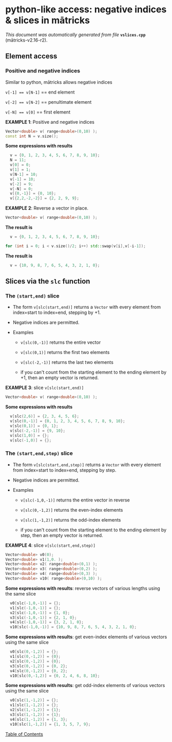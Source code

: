 
# python-like access: negative indices & slices in mātricks
_This document was automatically generated from file_ **`vslices.cpp`** (mātricks-v2.16-r2).

## Element access
### Positive and negative indices
Similar to python, mātricks allows negative indices

`v[-1] == v[N-1]` == end element

`v[-2] == v[N-2]` == penultimate element

`v[-N] == v[0]`   == first element



**EXAMPLE 1**: Positive and negative indices
```C++
Vector<double> v( range<double>(0,10) );
const int N = v.size();
```

**Some expressions with results**
```C++
  v = {0, 1, 2, 3, 4, 5, 6, 7, 8, 9, 10}; 
  N = 11; 
  v[0] = 0; 
  v[1] = 1; 
  v[N-1] = 10; 
  v[-1] = 10; 
  v[-2] = 9; 
  v[-N] = 0; 
  v[{0,-1}] = {0, 10}; 
  v[{2,2,-2,-2}] = {2, 2, 9, 9}; 
```



**EXAMPLE 2**: Reverse a vector in place.
```C++
Vector<double> v( range<double>(0,10) );
```

**The result is**
```C++
  v = {0, 1, 2, 3, 4, 5, 6, 7, 8, 9, 10}; 
```

```C++
for (int i = 0; i < v.size()/2; i++) std::swap(v[i],v[-i-1]);
```

**The result is**
```C++
  v = {10, 9, 8, 7, 6, 5, 4, 3, 2, 1, 0}; 
```

## Slices via the `slc` function
### The `(start,end)` slice
* The form `v[slc(start,end)]` returns a `Vector` with every element from index=start to index=end, stepping by +1.

* Negative indices are permitted.

* Examples

  * `v[slc(0,-1)]` returns the entire vector

  * `v[slc(0,1)]` returns the first two elements

  * `v[slc(-2,-1)]` returns the last two elements

  *  if you can't count from the starting element to the ending element by +1, then an empty vector is returned.



**EXAMPLE 3**: slice `v[slc(start,end)]`
```C++
Vector<double> v( range<double>(0,10) );
```

**Some expressions with results**
```C++
  v[slc(2,6)] = {2, 3, 4, 5, 6}; 
  v[slc(0,-1)] = {0, 1, 2, 3, 4, 5, 6, 7, 8, 9, 10}; 
  v[slc(0,1)] = {0, 1}; 
  v[slc(-2,-1)] = {9, 10}; 
  v[slc(1,0)] = {}; 
  v[slc(-1,0)] = {}; 
```

### The `(start,end,step)` slice
* The form `v[slc(start,end,step)]` returns a `Vector` with every element from index=start to index=end, stepping by step.

* Negative indices are permitted.

* Examples

  * `v[slc(-1,0,-1)]` returns the entire vector in reverse

  * `v[slc(0,-1,2)]` returns the even-index elements

  * `v[slc(1,-1,2)]` returns the odd-index elements

  *  if you can't count from the starting element to the ending element by step, then an empty vector is returned.



**EXAMPLE 4**: slice `v[slc(start,end,step)]`
```C++
Vector<double> v0(0);
Vector<double> v1(1,0. );
Vector<double> v2( range<double>(0,1) );
Vector<double> v3( range<double>(0,2) );
Vector<double> v4( range<double>(0,3) );
Vector<double> v10( range<double>(0,10) );
```

**Some expressions with results**: reverse vectors of various lengths using the same slice
```C++
  v0[slc(-1,0,-1)] = {}; 
  v1[slc(-1,0,-1)] = {}; 
  v2[slc(-1,0,-1)] = {1, 0}; 
  v3[slc(-1,0,-1)] = {2, 1, 0}; 
  v4[slc(-1,0,-1)] = {3, 2, 1, 0}; 
  v10[slc(-1,0,-1)] = {10, 9, 8, 7, 6, 5, 4, 3, 2, 1, 0}; 
```

**Some expressions with results**: get even-index elements of various vectors using the same slice
```C++
  v0[slc(0,-1,2)] = {}; 
  v1[slc(0,-1,2)] = {0}; 
  v2[slc(0,-1,2)] = {0}; 
  v3[slc(0,-1,2)] = {0, 2}; 
  v4[slc(0,-1,2)] = {0, 2}; 
  v10[slc(0,-1,2)] = {0, 2, 4, 6, 8, 10}; 
```

**Some expressions with results**: get odd-index elements of various vectors using the same slice
```C++
  v0[slc(1,-1,2)] = {}; 
  v1[slc(1,-1,2)] = {}; 
  v2[slc(1,-1,2)] = {1}; 
  v3[slc(1,-1,2)] = {1}; 
  v4[slc(1,-1,2)] = {1, 3}; 
  v10[slc(1,-1,2)] = {1, 3, 5, 7, 9}; 
```


[Table of Contents](README.md)
